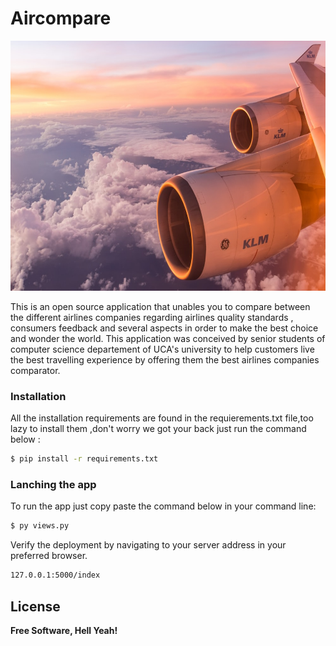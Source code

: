 # Aircompare




<img src="static/img/plane.jpg" width="1000" height="400" />


This is an open source application that unables you to compare between the different airlines companies regarding airlines quality standards , consumers feedback and several aspects in order to make the best choice and wonder the world. This application was conceived by senior students of computer science departement of UCA's university to help customers live the best travelling experience by offering them the best airlines companies comparator.









### Installation


All the installation requirements are found in the requierements.txt file,too lazy to install them ,don't worry we got your back just run the command below : 

```sh
$ pip install -r requirements.txt
```
### Lanching the app
To run the app just copy paste the command below in your command line:
```sh
$ py views.py
```


Verify the deployment by navigating to your server address in your preferred browser.

```sh
127.0.0.1:5000/index
```


License
----





**Free Software, Hell Yeah!**




